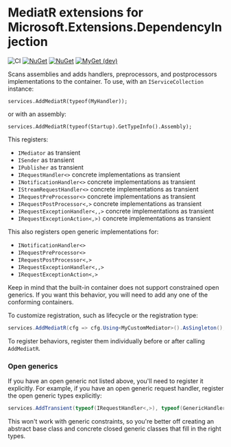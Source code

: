# MediatR extensions for Microsoft.Extensions.DependencyInjection

![CI](https://github.com/jbogard/MediatR.Extensions.Microsoft.DependencyInjection/workflows/CI/badge.svg)
[![NuGet](https://img.shields.io/nuget/dt/mediatr.extensions.microsoft.dependencyinjection.svg)](https://www.nuget.org/packages/mediatr.extensions.microsoft.dependencyinjection) 
[![NuGet](https://img.shields.io/nuget/vpre/mediatr.extensions.microsoft.dependencyinjection.svg)](https://www.nuget.org/packages/mediatr.extensions.microsoft.dependencyinjection)
[![MyGet (dev)](https://img.shields.io/myget/mediatr-ci/v/mediatr.extensions.microsoft.dependencyinjection.svg)](https://myget.org/gallery/mediatr-ci)

Scans assemblies and adds handlers, preprocessors, and postprocessors implementations to the container. To use, with an `IServiceCollection` instance:

```
services.AddMediatR(typeof(MyHandler));
```

or with an assembly:

```
services.AddMediatR(typeof(Startup).GetTypeInfo().Assembly);
```

This registers:

- `IMediator` as transient
- `ISender` as transient
- `IPublisher` as transient
- `IRequestHandler<>` concrete implementations as transient
- `INotificationHandler<>` concrete implementations as transient
- `IStreamRequestHandler<>` concrete implementations as transient
- `IRequestPreProcessor<>` concrete implementations as transient
- `IRequestPostProcessor<,>` concrete implementations as transient
- `IRequestExceptionHandler<,,>` concrete implementations as transient
- `IRequestExceptionAction<,>)` concrete implementations as transient

This also registers open generic implementations for:

- `INotificationHandler<>`
- `IRequestPreProcessor<>`
- `IRequestPostProcessor<,>`
- `IRequestExceptionHandler<,,>`
- `IRequestExceptionAction<,>`

Keep in mind that the built-in container does not support constrained open generics. If you want this behavior, you will need to add any one of the conforming containers.

To customize registration, such as lifecycle or the registration type:

```c#
services.AddMediatR(cfg => cfg.Using<MyCustomMediator>().AsSingleton(), typeof(Startup));
```

To register behaviors, register them individually before or after calling `AddMediatR`.

### Open generics

If you have an open generic not listed above, you'll need to register it explicitly. For example, if you have an open generic request handler, register the open generic types explicitly:

```csharp
services.AddTransient(typeof(IRequestHandler<,>), typeof(GenericHandlerBase<,>));
```

This won't work with generic constraints, so you're better off creating an abstract base class and concrete closed generic classes that fill in the right types.

```

